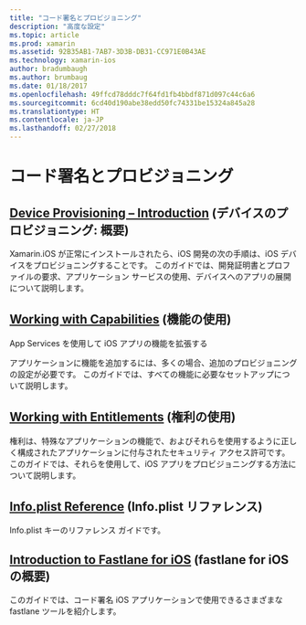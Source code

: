 ```yaml
---
title: "コード署名とプロビジョニング"
description: "高度な設定"
ms.topic: article
ms.prod: xamarin
ms.assetid: 92B35AB1-7AB7-3D3B-DB31-CC971E0B43AE
ms.technology: xamarin-ios
author: bradumbaugh
ms.author: brumbaug
ms.date: 01/18/2017
ms.openlocfilehash: 49ffcd78dddc7f64fd1fb4bbdf871d097c44c6a6
ms.sourcegitcommit: 6cd40d190abe38edd50fc74331be15324a845a28
ms.translationtype: HT
ms.contentlocale: ja-JP
ms.lasthandoff: 02/27/2018
---
```

# <a name="code-signing-and-provisioning"></a>コード署名とプロビジョニング

## <a name="device-provisioning--introductioniosget-startedinstallationdevice-provisioningindexmd"></a>[Device Provisioning – Introduction](~/ios/get-started/installation/device-provisioning/index.md) (デバイスのプロビジョニング: 概要)

Xamarin.iOS が正常にインストールされたら、iOS 開発の次の手順は、iOS デバイスをプロビジョニングすることです。 このガイドでは、開発証明書とプロファイルの要求、アプリケーション サービスの使用、デバイスへのアプリの展開について説明します。

## <a name="working-with-capabilitiescapabilitiesindexmd"></a>[Working with Capabilities](capabilities/index.md) (機能の使用)

App Services を使用して iOS アプリの機能を拡張する

アプリケーションに機能を追加するには、多くの場合、追加のプロビジョニングの設定が必要です。 このガイドでは、すべての機能に必要なセットアップについて説明します。


## <a name="working-with-entitlementsentitlementsmd"></a>[Working with Entitlements](entitlements.md) (権利の使用)

権利は、特殊なアプリケーションの機能で、およびそれらを使用するように正しく構成されたアプリケーションに付与されたセキュリティ アクセス許可です。 このガイドでは、それらを使用して、iOS アプリをプロビジョニングする方法について説明します。

## <a name="infoplist-referenceinfoplist-referencemd"></a>[Info.plist Reference](infoplist-reference.md) (Info.plist リファレンス)

Info.plist キーのリファレンス ガイドです。

## <a name="introduction-to-fastlane-for-iosiosdeploy-testprovisioningfastlaneindexmd"></a>[Introduction to Fastlane for iOS](~/ios/deploy-test/provisioning/fastlane/index.md) (fastlane for iOS の概要)

このガイドでは、コード署名 iOS アプリケーションで使用できるさまざまな fastlane ツールを紹介します。

